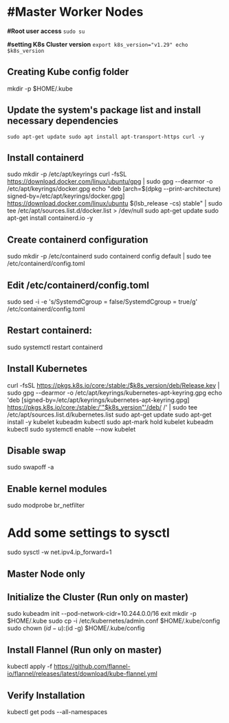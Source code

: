 # **#Master  Worker Nodes**

**#Root user access**
`sudo su`

**#setting K8s Cluster version**
`export k8s_version="v1.29"
echo $k8s_version `

## Creating Kube config folder
mkdir -p $HOME/.kube

## Update the system's package list and install necessary dependencies 
`sudo apt-get update
sudo apt install apt-transport-https curl -y`

## Install containerd
sudo mkdir -p /etc/apt/keyrings
curl -fsSL https://download.docker.com/linux/ubuntu/gpg | sudo gpg --dearmor -o /etc/apt/keyrings/docker.gpg
echo "deb [arch=$(dpkg --print-architecture) signed-by=/etc/apt/keyrings/docker.gpg] https://download.docker.com/linux/ubuntu $(lsb_release -cs) stable" | sudo tee /etc/apt/sources.list.d/docker.list > /dev/null
sudo apt-get update
sudo apt-get install containerd.io -y

## Create containerd configuration
sudo mkdir -p /etc/containerd
sudo containerd config default | sudo tee /etc/containerd/config.toml

## Edit /etc/containerd/config.toml
sudo sed -i -e 's/SystemdCgroup = false/SystemdCgroup = true/g' /etc/containerd/config.toml

## Restart containerd:
sudo systemctl restart containerd

## Install Kubernetes
curl -fsSL https://pkgs.k8s.io/core:/stable:/$k8s_version/deb/Release.key | sudo gpg --dearmor -o /etc/apt/keyrings/kubernetes-apt-keyring.gpg
echo 'deb [signed-by=/etc/apt/keyrings/kubernetes-apt-keyring.gpg] https://pkgs.k8s.io/core:/stable:/'"$k8s_version"'/deb/ /' | sudo tee /etc/apt/sources.list.d/kubernetes.list
sudo apt-get update
sudo apt-get install -y kubelet kubeadm kubectl
sudo apt-mark hold kubelet kubeadm kubectl
sudo systemctl enable --now kubelet

## Disable swap
sudo swapoff -a

## Enable kernel modules
sudo modprobe br_netfilter

# Add some settings to sysctl
sudo sysctl -w net.ipv4.ip_forward=1
 
## Master Node only

## Initialize the Cluster (Run only on master)

sudo kubeadm init --pod-network-cidr=10.244.0.0/16
exit
mkdir -p $HOME/.kube
 sudo cp -i /etc/kubernetes/admin.conf $HOME/.kube/config
 sudo chown $(id -u):$(id -g) $HOME/.kube/config


## Install Flannel (Run only on master)

kubectl apply -f https://github.com/flannel-io/flannel/releases/latest/download/kube-flannel.yml

## Verify Installation

kubectl get pods --all-namespaces
